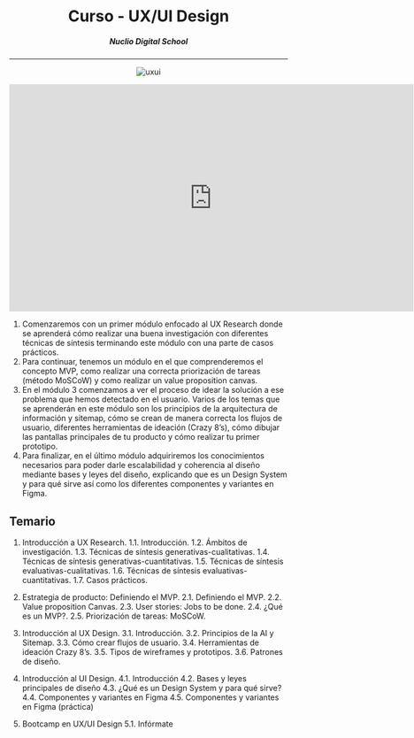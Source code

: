 <center>

# Curso - UX/UI Design
##### Nuclio Digital School

</center>

---
<center>

![uxui](https://i.imgur.com/tAz1tfE.png)

</center>

<iframe width="731" height="411" src="https://www.youtube.com/embed/d-Dr-eKL9Hc" title="YouTube video player" frameborder="0" allow="accelerometer; autoplay; clipboard-write; encrypted-media; gyroscope; picture-in-picture" allowfullscreen></iframe>

1. Comenzaremos con un primer módulo enfocado al UX Research donde se aprenderá cómo realizar una buena investigación con diferentes técnicas de síntesis terminando este módulo con una parte de casos prácticos.
2. Para continuar, tenemos un módulo en el que comprenderemos el concepto MVP, como realizar una correcta priorización de tareas (método MoSCoW) y como realizar un value proposition canvas.
3. En el módulo 3 comenzamos a ver el proceso de idear la solución a ese problema que hemos detectado en el usuario. Varios de los temas que se aprenderán en este módulo son los principios de la arquitectura de información y sitemap, cómo se crean de manera correcta los flujos de usuario, diferentes herramientas de ideación (Crazy 8’s), cómo dibujar las pantallas principales de tu producto y cómo realizar tu primer prototipo.
4. Para finalizar, en el último módulo adquiriremos los conocimientos necesarios para poder darle escalabilidad y coherencia al diseño mediante bases y leyes del diseño, explicando que es un Design System y para qué sirve así como los diferentes componentes y variantes en Figma.

## **Temario**

1. Introducción a UX Research.
1.1. Introducción.
1.2. Ámbitos de investigación.
1.3. Técnicas de síntesis generativas-cualitativas.
1.4. Técnicas de síntesis generativas-cuantitativas.
1.5. Técnicas de síntesis evaluativas-cualitativas.
1.6. Técnicas de síntesis evaluativas-cuantitativas.
1.7. Casos prácticos.

2. Estrategia de producto: Definiendo el MVP.
2.1. Definiendo el MVP.
2.2. Value proposition Canvas.
2.3. User stories: Jobs to be done.
2.4. ¿Qué es un MVP?.
2.5. Priorización de tareas: MoSCoW.

3. Introducción al UX Design.
3.1. Introducción.
3.2. Principios de la AI y Sitemap.
3.3. Cómo crear flujos de usuario.
3.4. Herramientas de ideación Crazy 8’s.
3.5. Tipos de wireframes y prototipos.
3.6. Patrones de diseño.

4. Introducción al UI Design.
4.1. Introducción
4.2. Bases y leyes principales de diseño
4.3. ¿Qué es un Design System y para qué sirve?
4.4. Componentes y variantes en Figma
4.5. Componentes y variantes en Figma (práctica)

5. Bootcamp en UX/UI Design
5.1. Infórmate
